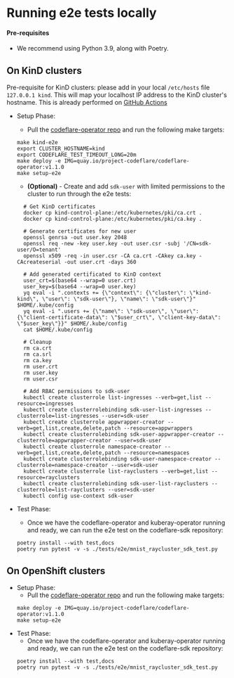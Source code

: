 # Running e2e tests locally
#### Pre-requisites
- We recommend using Python 3.9, along with Poetry.

## On KinD clusters
Pre-requisite for KinD clusters: please add in your local `/etc/hosts` file `127.0.0.1 kind`. This will map your localhost IP address to the KinD cluster's hostname. This is already performed on [GitHub Actions](https://github.com/project-codeflare/codeflare-common/blob/1edd775e2d4088a5a0bfddafb06ff3a773231c08/github-actions/kind/action.yml#L70-L72)

- Setup Phase:
  - Pull the [codeflare-operator repo](https://github.com/project-codeflare/codeflare-operator) and run the following make targets:
  ```
  make kind-e2e
  export CLUSTER_HOSTNAME=kind
  export CODEFLARE_TEST_TIMEOUT_LONG=20m
  make deploy -e IMG=quay.io/project-codeflare/codeflare-operator:v1.1.0
  make setup-e2e
  ```

  - **(Optional)** - Create and add `sdk-user` with limited permissions to the cluster to run through the e2e tests:
  ```
    # Get KinD certificates
    docker cp kind-control-plane:/etc/kubernetes/pki/ca.crt .
    docker cp kind-control-plane:/etc/kubernetes/pki/ca.key .

    # Generate certificates for new user
    openssl genrsa -out user.key 2048
    openssl req -new -key user.key -out user.csr -subj '/CN=sdk-user/O=tenant'
    openssl x509 -req -in user.csr -CA ca.crt -CAkey ca.key -CAcreateserial -out user.crt -days 360

    # Add generated certificated to KinD context
    user_crt=$(base64 --wrap=0 user.crt)
    user_key=$(base64 --wrap=0 user.key)
    yq eval -i ".contexts += {\"context\": {\"cluster\": \"kind-kind\", \"user\": \"sdk-user\"}, \"name\": \"sdk-user\"}" $HOME/.kube/config
    yq eval -i ".users += {\"name\": \"sdk-user\", \"user\": {\"client-certificate-data\": \"$user_crt\", \"client-key-data\": \"$user_key\"}}" $HOME/.kube/config
    cat $HOME/.kube/config

    # Cleanup
    rm ca.crt
    rm ca.srl
    rm ca.key
    rm user.crt
    rm user.key
    rm user.csr

    # Add RBAC permissions to sdk-user
    kubectl create clusterrole list-ingresses --verb=get,list --resource=ingresses
    kubectl create clusterrolebinding sdk-user-list-ingresses --clusterrole=list-ingresses --user=sdk-user
    kubectl create clusterrole appwrapper-creator --verb=get,list,create,delete,patch --resource=appwrappers
    kubectl create clusterrolebinding sdk-user-appwrapper-creator --clusterrole=appwrapper-creator --user=sdk-user
    kubectl create clusterrole namespace-creator --verb=get,list,create,delete,patch --resource=namespaces
    kubectl create clusterrolebinding sdk-user-namespace-creator --clusterrole=namespace-creator --user=sdk-user
    kubectl create clusterrole list-rayclusters --verb=get,list --resource=rayclusters
    kubectl create clusterrolebinding sdk-user-list-rayclusters --clusterrole=list-rayclusters --user=sdk-user
    kubectl config use-context sdk-user

  ```


- Test Phase:
   - Once we have the codeflare-operator and kuberay-operator running and ready, we can run the e2e test on the codeflare-sdk repository:
  ```
  poetry install --with test,docs
  poetry run pytest -v -s ./tests/e2e/mnist_raycluster_sdk_test.py
  ```



## On OpenShift clusters
- Setup Phase:
  - Pull the [codeflare-operator repo](https://github.com/project-codeflare/codeflare-operator) and run the following make targets:
  ```
  make deploy -e IMG=quay.io/project-codeflare/codeflare-operator:v1.1.0
  make setup-e2e
  ```
- Test Phase:
   - Once we have the codeflare-operator and kuberay-operator running and ready, we can run the e2e test on the codeflare-sdk repository:
  ```
  poetry install --with test,docs
  poetry run pytest -v -s ./tests/e2e/mnist_raycluster_sdk_test.py
  ```
